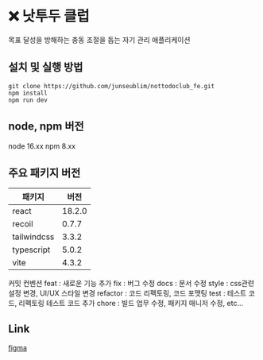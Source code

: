 # ❌ 낫투두 클럽 
목표 달성을 방해하는 충동 조절을 돕는 자기 관리 애플리케이션

## 설치 및 실행 방법
```
git clone https://github.com/junseublim/nottodoclub_fe.git
npm install
npm run dev
```
## node, npm 버전
node 16.xx
npm 8.xx
## 주요 패키지 버전

| 패키지      | 버전   |
| ----------- | ------ |
| react       | 18.2.0 |
| recoil      | 0.7.7  |
| tailwindcss | 3.3.2  |
| typescript  | 5.0.2  |
| vite        | 4.3.2  |

커밋 컨벤션
feat : 새로운 기능 추가
fix : 버그 수정
docs : 문서 수정
style : css관련 설정 변경, UI/UX 스타일 변경
refactor : 코드 리펙토링, 코드 포맷팅
test : 테스트 코드, 리펙토링 테스트 코드 추가
chore : 빌드 업무 수정, 패키지 매니저 수정, etc...


## Link
[figma](https://www.figma.com/design/IMdcNeSHXGgWLPIIhPNXzc/[Nottodoclub]-Workspace-1?node-id=0-1&t=LwMopzVJZDS32cRF-0)
